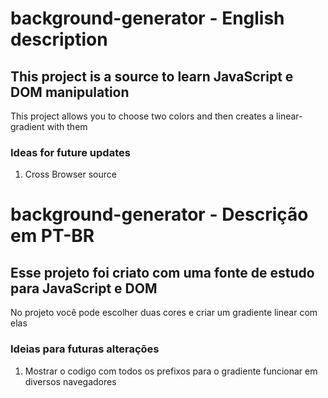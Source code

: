 # background-generator - English description

## This project is a source to learn JavaScript e DOM manipulation
This project allows you to choose two colors and then creates a linear-gradient with them

### Ideas for future updates
1. Cross Browser source




# background-generator - Descrição em PT-BR

## Esse projeto foi criato com uma fonte de estudo para JavaScript e DOM
No projeto você pode escolher duas cores e criar um gradiente linear com elas

### Ideias para futuras alterações
1. Mostrar o codigo com todos os prefixos para o gradiente funcionar em diversos navegadores
